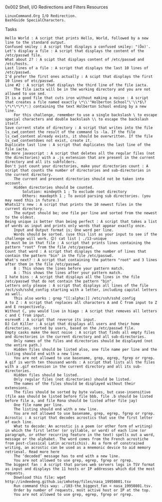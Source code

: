 0x002 Shell, I/O Redirections and Filters
Resources

    LinuxCommand.Org I/O Redirection.
    BashGuide SpecialCharacters.

Tasks

    Hello World : A script that prints Hello, World, followed by a new line to the standard output.
    Confused smiley : A script that displays a confused smiley: "(Ôo)'.
    Let's display a file : A script that displays the content of the /etc/passwd file.
    What about 2? : A scipt that displays content of /etc/passwd and /etc/hosts.
    Last lines of a file : A script that displays the last 10 lines of /etc/passwd.
    I'd prefer the first ones actually : A scipt that displays the first 10 lines of etc/passwd.
    Line #2 : A script that displays the third line of the file iacta.
        The file iacta will be in the working directory and you are not allowed to use sed.
    It is a good file that cuts iron without making a noise : A script that creates a file named exactly \*\\'"Holberton School"\'\\*$\?\*\*\*\*\*:) containing the text Holberton School ending by a new line.
        For this challenge, remember to use a single backslash \ to escape special characters and double backslash \\ to escape the backslash itself.
    Save current state of directory : A script that writes into the file ls_cwd_content the result of the command ls -la. If the file ls_cwd_content already exists, it should be overwritten. If the file ls_cwd_contentdoes not exist, create it.
    Duplicate last line : A script that duplicates the last line of the file iacta.
    No more javascript : A script that deletes all the regular files (not the directories) with a .js extension that are present in the current directory and all its subfolders.
    Don't just count your directories, make your directories count : A script that counts the number of directories and sub-directories in the current directory.
        The current and present directories should not be taken into account.
        Hidden directories should be counted.
            Solution: mindepth 1 ; To exclude root directory
            Others: maxdepth 1 ; To avoid parsing sub directories. (you may need this in future.)
    Whats12's new : A script that prints the 10 newest files in the current directory.
        The output should be; one file per line and sorted from the newest to the oldest.
    Being unique is better than being perfect : A script that takes a list of words as input and prints only words that appear exactly once.
        Input and Output format is; One word per line.
        Words should be sorted. (use this list as your input to see if the challenge will work. 😊) cat list | ./13-unique
    It must be in that file : A script that prints lines containing the pattern "root" from the file /etc/passwd.
    Count that word : A script that displays the number of lines that contain the pattern "bin" in the file /etc/passwd.
    What's next? : A script that containing the pattern "root" and 3 lines after them in the file /etc/passwd.
        B : This shows the lines before your pattern match.
        A : This shows the lines after your pattern match.
    I hate bins : A script that displays all the lines in the file /etc/passwd that do not contain the pattern "bin".
    Letters only please : A script that displays all lines of the file /ect/ssh/sshd_config starting with a letter, including capital letters as well.
        This also works : grep ^[[:alpha:]] /etc/ssh/sshd_config
    A to Z : A script that replaces all characters A and C from input to Z and E respectively.
    Without C, you would live in hiago : A script that removes all letters c and C from input.
    esreveR : A script that reverse its input.
    DJ Cut Killer : A scipt that displays all users and their home directories, sorted by users, based on the /etc/passwd file.
    Empty casks make the most noise : A script that finds all empty files and directories in the current directory and all sub-directories.
        Only names of the files and directories should be displayed (not the entire path.)
        Hidden files should be listed also, one file name per line and the listing should end with a new line.
        You are not allowed to use basename, grep, egrep, fgrep or rgrep.
    A gif is worth ten thousand words : A script that lists all the files with a .gif extension in the current directory and all its sub-directories.
        Hidden files should be listed.
        Only regular files (not directories) should be listed.
        The names of the files should be displayed without their extensions.
        The files should be sorted by byte values, but case-insensitive (file aaa should be listed before file bbb, file .b should be listed before file a, and file Rona should be listed after file jay)
        One file name per line.
        The listing should end with a new line.
        You are not allowed to use basename, grep, egrep, fgrep or rgrep.
    Acrostic : A script that decodes acrostics that use the first letter of each line.
        What to decode: An acrostic is a poem (or other form of writing) in which the first letter (or syllable, or word) of each line (or paragraph, or other recurring feature in the text) spells out a word, message or the alphabet. The word comes from the French acrostiche from post-classical Latin acrostichis). As a form of constrained writing, an acrostic can be used as a mnemonic device to aid memory retrieval. Read more here
        The ‘decoded’ message has to end with a new line.
        You are not allowed to use grep, egrep, fgrep or rgrep.
    The biggest fan : A script that parses web servers logs in TSV format as input and displays the 11 hosts or IP addresses which did the most requests.
        Download this file: wget http://indeedeng.github.io/imhotep/files/nasa_19950801.tsv
        Run command this way: ./103-the_biggest_fan < nasa_19950801.tsv.
        Order by number of requests, most active host or IP at the top.
        You are not allowed to use grep, egrep, fgrep or rgrep.

